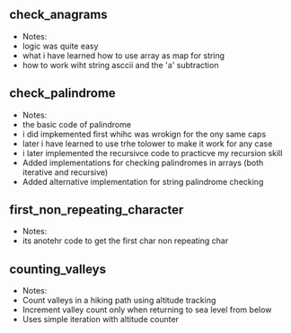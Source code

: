 ## check_anagrams
- Notes: 
- logic was quite easy
- what i have learned how to use array as map for string
- how to work wiht string asccii and the 'a' subtraction

## check_palindrome
- Notes:
- the basic code of palindrome
- i did impkemented first whihc was wrokign for the ony same caps
- later i have learned to use trhe tolower to make it work for any case
- i later implemented the recursivce code to practicve my recursion skill
- Added implementations for checking palindromes in arrays (both iterative and recursive)
- Added alternative implementation for string palindrome checking

## first_non_repeating_character
- Notes:
- its anotehr code to get the first char non repeating char

## counting_valleys
- Notes:
- Count valleys in a hiking path using altitude tracking
- Increment valley count only when returning to sea level from below
- Uses simple iteration with altitude counter